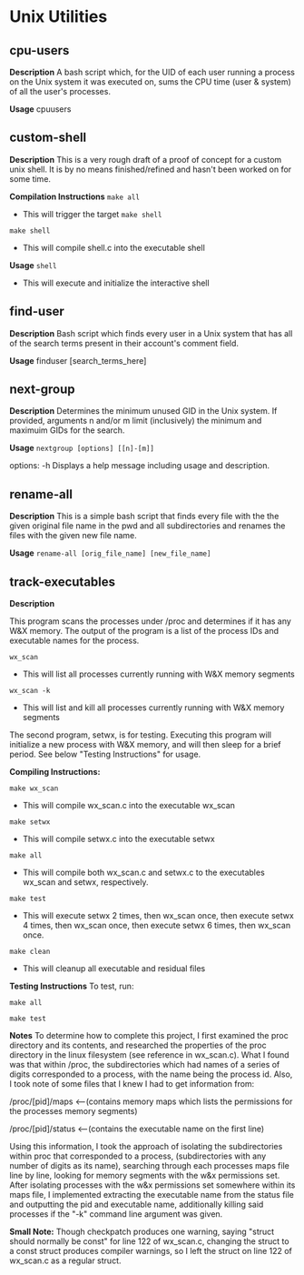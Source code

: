 # Unix Utilities

## cpu-users

**Description**
A bash script which, for the UID of each user running a process on the Unix system it was executed on, sums the CPU time (user & system) of all the user's processes.

**Usage**
cpuusers

## custom-shell

**Description**
This is a very rough draft of a proof of concept for a custom unix shell. It is by no means finished/refined and hasn't been worked on for some time.

**Compilation Instructions**
`make all`
- This will trigger the target `make shell`

`make shell`
- This will compile shell.c into the executable shell

**Usage**
`shell`
- This will execute and initialize the interactive shell

## find-user

**Description**
Bash script which finds every user in a Unix system that has all of the search terms present in their account's comment field.

**Usage**
finduser [search_terms_here]

## next-group

**Description**
Determines the minimum unused GID in the Unix system. If provided, arguments n and/or m limit (inclusively) the minimum and maximuim GIDs for the search.

**Usage**
`nextgroup [options] [[n]-[m]]`

options: -h Displays a help message including usage and description.

## rename-all

**Description**
This is a simple bash script that finds every file with the the given original file name in the pwd and all subdirectories and renames the files with the given new file name.

**Usage**
`rename-all [orig_file_name] [new_file_name]`

## track-executables

**Description**

This program scans the processes under /proc and determines if it has any W&X memory. The output of the program is a list of the process IDs and executable names for the process.

`wx_scan`
- This will list all processes currently running with W&X memory segments

`wx_scan -k`
- This will list and kill all processes currently running with W&X memory segments

The second program, setwx, is for testing. Executing this program will initialize a new process with W&X memory, and will then sleep for a brief period. See below "Testing Instructions" for usage.

**Compiling Instructions:**

`make wx_scan`
- This will compile wx_scan.c into the executable wx_scan

`make setwx`
- This will compile setwx.c into the executable setwx

`make all`
- This will compile both wx_scan.c and setwx.c to the executables wx_scan and setwx, respectively.

`make test`
- This will execute setwx 2 times, then wx_scan once, then execute
  setwx 4 times, then wx_scan once, then execute setwx 6 times, then
  wx_scan once.

`make clean`
- This will cleanup all executable and residual files

**Testing Instructions**
To test, run:

`make all`

`make test`

**Notes**
To determine how to complete this project, I first examined the proc directory and its contents, and researched the properties of the 
proc directory in the linux filesystem (see reference in wx_scan.c). What I found was that within /proc, the subdirectories 
which had names of a series of digits corresponded to a process, with the name being the process id. Also, I took note of 
some files that I knew I had to get information from:

/proc/[pid]/maps <--(contains memory maps which lists the permissions for the processes memory segments)

/proc/[pid]/status <--(contains the executable name on the first line)

Using this information, I took the approach of isolating the subdirectories within proc that corresponded to a process, 
(subdirectories with any number of digits as its name), searching through each processes maps file line by line, looking
for memory segments with the w&x permissions set. After isolating processes with the w&x permissions set somewhere within
its maps file, I implemented extracting the executable name from the status file and outputting the pid and executable 
name, additionally killing said processes if the "-k" command line argument was given.

**Small Note:** 
Though checkpatch produces one warning, saying "struct should normally be const" for line 122 of wx_scan.c, changing
the struct to a const struct produces compiler warnings, so I left the struct on line 122 of wx_scan.c as a regular struct.
